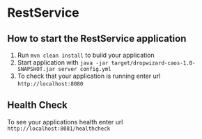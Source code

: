 # RestService

How to start the RestService application
---

1. Run `mvn clean install` to build your application
1. Start application with `java -jar target/dropwizard-caos-1.0-SNAPSHOT.jar server config.yml`
1. To check that your application is running enter url `http://localhost:8080`

Health Check
---

To see your applications health enter url `http://localhost:8081/healthcheck`
